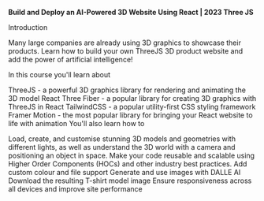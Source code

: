 **Build and Deploy an AI-Powered 3D Website Using React | 2023 Three JS**

Introduction

Many large companies are already using 3D graphics to showcase their products. Learn how to build your own ThreeJS 3D product website and add the power of artificial intelligence!

In this course you'll learn about

ThreeJS - a powerful 3D graphics library for rendering and animating the 3D model
React Three Fiber - a popular library for creating 3D graphics with ThreeJS in React
TailwindCSS - a popular utility-first CSS styling framework
Framer Motion - the most popular library for bringing your React website to life with animation
You'll also learn how to

Load, create, and customise stunning 3D models and geometries with different lights, as well as understand the 3D world with a camera and positioning an object in space.
Make your code reusable and scalable using Higher Order Components (HOCs) and other industry best practices.
Add custom colour and file support
Generate and use images with DALLE AI
Download the resulting T-shirt model image
Ensure responsiveness across all devices and improve site performance
